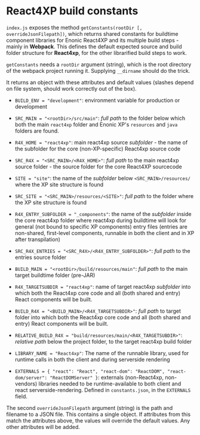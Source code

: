 # React4XP build constants

`index.js` exposes the method `getConstants(rootDir [, overrideJsonFilepath])`, which returns shared constants for buildtime component libraries for Enonic React4XP and its multiple build steps - mainly in **Webpack**. This defines the default expected source and build folder structure for **React4xp**, for the other librarified build steps to work.

`getConstants` needs a `rootDir` argument (string), which is the root directory of the webpack project running it. Supplying `__dirname` should do the trick.

It returns an object with these attributes and default values (slashes depend on file system, should work correctly out of the box). 

  - `BUILD_ENV = "development"`: environment variable for production or development
  
  - `SRC_MAIN = "<rootDir>/src/main"`: _full path_ to the folder below which both the main `react4xp` folder and Enonic XP's `resources` and `java` folders are found. 
  
  - `R4X_HOME = "react4xp"`: main react4xp source _subfolder_ - the name of the subfolder for the core (non-XP-specific) React4xp source code
  - `SRC_R4X = "<SRC_MAIN>/<R4X_HOME>"`: _full path_ to the main react4xp source folder - the source folder for the core  React4XP sourcecode 
  
  - `SITE = "site"`: the name of the _subfolder_ below `<SRC_MAIN>/resources/` where the XP site structure is found
  - `SRC_SITE = "<SRC_MAIN>/resources/<SITE>"`: _full path_ to the folder where the XP site structure is found
  
  - `R4X_ENTRY_SUBFOLDER = "_components"`: the name of the _subfolder_ inside the core react4xp folder where react4xp during buildtime will look for general (not bound to specific XP components) entry files (entries are non-shared, first-level components, runnable in both the client and in XP after transpilation)
  - `SRC_R4X_ENTRIES = "<SRC_R4X>/<R4X_ENTRY_SUBFOLDER>"`: _full path_ to the entries source folder
  
  - `BUILD_MAIN = "<rootDir>/build/resources/main"`: _full path_ to the main target buildtime folder (pre-JAR)
  
  - `R4X_TARGETSUBDIR = "react4xp"`: name of target react4xp _subfolder_ into which both the React4xp core code and all (both shared and entry) React components will be built. 
  - `BUILD_R4X = "<BUILD_MAIN>/<R4X_TARGETSUBDIR>"`: _full path_ to target folder into which both the React4xp core code and all (both shared and entry) React components will be built. 
  - `RELATIVE_BUILD_R4X = "build/resources/main/<R4X_TARGETSUBDIR>"`: _relative path_ below the project folder, to the target react4xp build folder
  
  - `LIBRARY_NAME = "React4xp"`: The name of the runnable library, used for runtime calls in both the client and during serverside rendering 
  
  - `EXTERNALS = { "react": "React", "react-dom": "ReactDOM", "react-dom/server": "ReactDOMServer" }`: externals (non-React4xp, non-vendors) libraries needed to be runtime-available to both client and react serverside-rendering. Defined in `constants.json`, in the `EXTERNALS` field.  

The second `overrideJsonFilepath` argument (string) is the path and filename to a JSON file. This contains a single object. If attributes from this match the attributes above, the values will override the default values. Any other attributes will be added.
